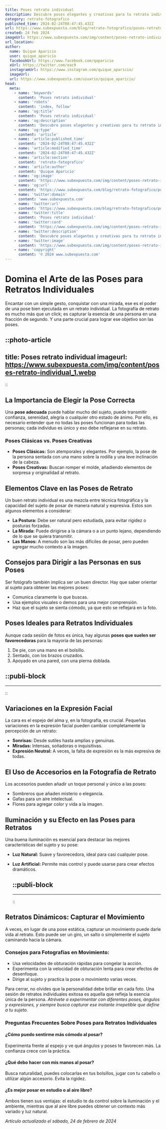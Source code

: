```yaml
---
title: Poses retrato individual
description: Descubre poses elegantes y creativas para tu retrato individual que captarán tu esencia única. Consejos expertos para una foto perfecta.
category: retrato-fotografico
published_time: 2024-02-24T08:47:45.432Z
url: https://www.subexpuesta.com/blog/retrato-fotografico/poses-retrato-individual
created: 24 Feb 2024
imageUrl: https://www.subexpuesta.com/img/content/poses-retrato-individual_1.webp
url_location:
author:
  name: Quique Aparicio
  user: quique_aparicio
  facebookUrl: https://www.facebook.com/qaparicio
  xUrl: https://twitter.com/eac9
  instagramUrl: https://www.instagram.com/quique_aparicio/
  imageUrl: 
  url: https://www.subexpuesta.com/usuario/quique_aparicio/
head:
  meta:
    - name: 'keywords'
      content: 'Poses retrato individual'
    - name: 'robots'
      content: 'index, follow'
    - name: 'og:title'
      content: 'Poses retrato individual'
    - name: 'og:description'
      content: 'Descubre poses elegantes y creativas para tu retrato individual que captarán tu esencia única. Consejos expertos para una foto perfecta.'
    - name: 'og:type'
      content: 'article'
    - name: 'article:published_time'
      content: '2024-02-24T08:47:45.432Z'
    - name: 'article:modified_time'
      content: '2024-02-24T08:47:45.432Z'
    - name: 'article:section'
      content: 'retrato-fotografico'
    - name: 'article:author'
      content: 'Quique Aparicio'
    - name: 'og:image'
      content: 'https://www.subexpuesta.com/img/content/poses-retrato-individual_1.webp'
    - name: 'og:url'
      content: 'https://www.subexpuesta.com/blog/retrato-fotografico/poses-retrato-individual'
    - name: 'twitter:domain'
      content: 'www.subexpuesta.com'
    - name: 'twitter:url'
      content: 'https://www.subexpuesta.com/blog/retrato-fotografico/poses-retrato-individual'
    - name: 'twitter:title'
      content: 'Poses retrato individual'
    - name: 'twitter:card'
      content: 'https://www.subexpuesta.com/img/content/poses-retrato-individual_1.webp'
    - name: 'twitter:description'
      content: 'Descubre poses elegantes y creativas para tu retrato individual que captarán tu esencia única. Consejos expertos para una foto perfecta.'
    - name: 'twitter:image'
      content: 'https://www.subexpuesta.com/img/content/poses-retrato-individual_1.webp'
    - name: 'copyright'
      content: '© 2024 www.subexpuesta.com'
---
```

# Domina el Arte de las Poses para Retratos Individuales

Encantar con un simple gesto, conquistar con una mirada, ese es el poder de una pose bien ejecutada en un retrato individual. La fotografía de retrato es mucho más que un click; es capturar la esencia de una persona en una fracción de segundo. Y una parte crucial para lograr ese objetivo son las poses. 


::photo-article
---
title: Poses retrato individual
imageurl: https://www.subexpuesta.com/img/content/poses-retrato-individual_1.webp
---
::


## La Importancia de Elegir la Pose Correcta

Una **pose adecuada** puede hablar mucho del sujeto, puede transmitir confianza, serenidad, alegría o cualquier otro estado de ánimo. Por ello, es necesario entender que no todas las poses funcionan para todas las personas; cada individuo es único y eso debe reflejarse en su retrato.

### Poses Clásicas vs. Poses Creativas

- **Poses Clásicas:** Son atemporales y elegantes. Por ejemplo, la pose de la persona sentada con una mano sobre la rodilla y una leve inclinación de la cabeza.
- **Poses Creativas:** Buscan romper el molde, añadiendo elementos de sorpresa y originalidad al retrato.

## Elementos Clave en las Poses de Retrato

Un buen retrato individual es una mezcla entre técnica fotográfica y la capacidad del sujeto de posar de manera natural y expresiva. Estos son algunos elementos a considerar:

- **La Postura:** Debe ser natural pero estudiada, para evitar rigidez o posturas forzadas.
- **La Mirada:** Puede dirigirse a la cámara o a un punto lejano, dependiendo de lo que se quiera transmitir.
- **Las Manos:** A menudo son las más difíciles de posar, pero pueden agregar mucho contexto a la imagen.

## Consejos para Dirigir a las Personas en sus Poses

Ser fotógrafo también implica ser un buen director. Hay que saber orientar al sujeto para obtener las mejores poses:

- Comunica claramente lo que buscas.
- Usa ejemplos visuales o demos para una mejor comprensión.
- Haz que el sujeto se sienta cómodo, ya que esto se reflejará en la foto.

## Poses Ideales para Retratos Individuales

Aunque cada sesión de fotos es única, hay algunas **poses que suelen ser favorecedoras** para la mayoría de las personas:

1. De pie, con una mano en el bolsillo.
2. Sentado, con los brazos cruzados.
3. Apoyado en una pared, con una pierna doblada.


  ::publi-block
  ---
  ---
  ::
  
  
## Variaciones en la Expresión Facial

La cara es el espejo del alma y, en la fotografía, es crucial. Pequeñas variaciones en la expresión facial pueden cambiar completamente la percepción de un retrato:

- **Sonrisas:** Desde sutiles hasta amplias y genuinas.
- **Miradas:** Intensas, soñadoras o inquisitivas.
- **Expresión Neutral:** A veces, la falta de expresión es la más expresiva de todas.

## El Uso de Accesorios en la Fotografía de Retrato

Los accesorios pueden añadir un toque personal y único a las poses:

- Sombreros que añaden misterio o elegancia.
- Gafas para un aire intelectual.
- Flores para agregar color y vida a la imagen.

## Iluminación y su Efecto en las Poses para Retratos

Una buena iluminación es esencial para destacar las mejores características del sujeto y su pose:

- **Luz Natural:** Suave y favorecedora, ideal para casi cualquier pose.
- **Luz Artificial:** Permite más control y puede usarse para crear efectos dramáticos.


  ::publi-block
  ---
  ---
  ::
  
  
## Retratos Dinámicos: Capturar el Movimiento

A veces, en lugar de una pose estática, capturar un movimiento puede darle vida al retrato. Esto puede ser un giro, un salto o simplemente el sujeto caminando hacia la cámara.

### Consejos para Fotografías en Movimiento:

- Usa velocidades de obturación rápidas para congelar la acción.
- Experimenta con la velocidad de obturación lenta para crear efectos de desenfoque.
- Dirige al sujeto y practica la pose o movimiento varias veces.

Para cerrar, no olvides que la personalidad debe brillar en cada foto. Una sesión de retratos individuales exitosa es aquella que refleja la esencia única de la persona. *Atrévete a experimentar con diferentes poses, ángulos y expresiones, y siempre busca capturar ese instante irrepetible que define a tu sujeto.*

### Preguntas Frecuentes Sobre Poses para Retratos Individuales

#### ¿Cómo puedo sentirme más cómodo al posar?
Experimenta frente al espejo y ve qué ángulos y poses te favorecen más. La confianza crece con la práctica.

#### ¿Qué debo hacer con mis manos al posar?
Busca naturalidad, puedes colocarlas en tus bolsillos, jugar con tu cabello o utilizar algún accesorio. Evita la rigidez.

#### ¿Es mejor posar en estudio o al aire libre?
Ambos tienen sus ventajas: el estudio te da control sobre la iluminación y el ambiente, mientras que al aire libre puedes obtener un contexto más variado y luz natural.

_Artículo actualizado el sábado, 24 de febrero de 2024_